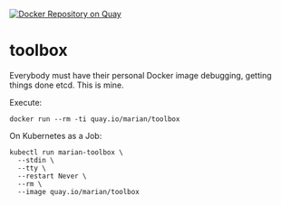 [![Docker Repository on Quay](https://quay.io/repository/marian/toolbox/status "Docker Repository on Quay")](https://quay.io/repository/marian/toolbox)

# toolbox

Everybody must have their personal Docker image debugging, getting things done etcd. This is mine.

Execute:

```nohighlight
docker run --rm -ti quay.io/marian/toolbox
```

On Kubernetes as a Job:

```nohighlight
kubectl run marian-toolbox \
  --stdin \
  --tty \
  --restart Never \
  --rm \
  --image quay.io/marian/toolbox
```
